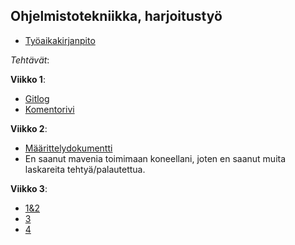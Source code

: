 ## Ohjelmistotekniikka, harjoitustyö

* [Työaikakirjanpito](https://github.com/hagstr/Ohjelmistotekniikka/blob/master/Dokumentointi/Ty%C3%B6aikakirjanpito.md)

*Tehtävät*:

**Viikko 1**:

* [Gitlog](https://github.com/hagstr/Ohjelmistotekniikka/blob/87154b43f01df66956fa0f14f3e6b999f7224d09/laskarit/viikko1/gitlog.txt)
* [Komentorivi](https://github.com/hagstr/Ohjelmistotekniikka/blob/87154b43f01df66956fa0f14f3e6b999f7224d09/laskarit/viikko1/komentorivi.txt)

**Viikko 2**:

* [Määrittelydokumentti](https://github.com/hagstr/Ohjelmistotekniikka/blob/master/Dokumentointi/M%C3%A4%C3%A4rittelydokumentti.md)
* En saanut mavenia toimimaan koneellani, joten en saanut muita laskareita tehtyä/palautettua. 

**Viikko 3**:

* [1&2](https://github.com/hagstr/Ohjelmistotekniikka/blob/master/Dokumentointi/IMG_0652.JPG)
* [3](https://github.com/hagstr/Ohjelmistotekniikka/blob/master/Dokumentointi/IMG_0653.JPG)
* [4](https://github.com/hagstr/Ohjelmistotekniikka/blob/master/Dokumentointi/IMG_0654.JPG)

